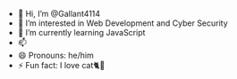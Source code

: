 - 👋 Hi, I’m @Gallant4114
- 👀 I’m interested in Web Development and Cyber Security
- 🌱 I’m currently learning JavaScript
- 📫 
- 😄 Pronouns: he/him
- ⚡ Fun fact: I love cat🐈🥰

<!---
Gallant4114/Gallant4114 is a ✨ special ✨ repository because its `README.md` (this file) appears on your GitHub profile.
You can click the Preview link to take a look at your changes.
--->
